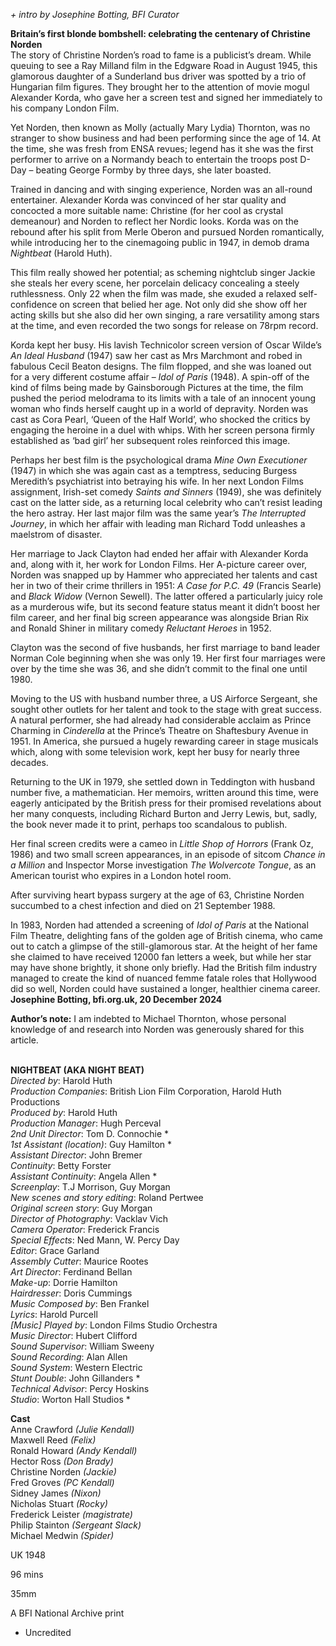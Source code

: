 
_+ intro by Josephine Botting, BFI Curator_

**Britain’s first blonde bombshell: celebrating the centenary  of Christine Norden**  
The story of Christine Norden’s road to fame is a publicist’s dream. While queuing to see a Ray Milland film in the Edgware Road in August 1945, this glamorous daughter of a Sunderland bus driver was spotted by a trio of Hungarian film figures. They brought her to the attention of movie mogul Alexander Korda, who gave her a screen test and signed her immediately to his company London Film.

Yet Norden, then known as Molly (actually Mary Lydia) Thornton, was no stranger to show business and had been performing since the age of 14. At the time, she was fresh from ENSA revues; legend has it she was the first performer to arrive on a Normandy beach to entertain the troops post D-Day – beating George Formby by three days, she later boasted.

Trained in dancing and with singing experience, Norden was an all-round entertainer. Alexander Korda was convinced of her star quality and concocted a more suitable name: Christine (for her cool as crystal demeanour) and Norden to reflect her Nordic looks. Korda was on the rebound after his split from Merle Oberon and pursued Norden romantically, while introducing her to the cinemagoing public in 1947, in demob drama _Nightbeat_ (Harold Huth).

This film really showed her potential; as scheming nightclub singer Jackie she steals her every scene, her porcelain delicacy concealing a steely ruthlessness. Only 22 when the film was made, she exuded a relaxed self-confidence on screen that belied her age. Not only did she show off her acting skills but she also did her own singing, a rare versatility among stars at the time, and even recorded the two songs for release on 78rpm record.

Korda kept her busy. His lavish Technicolor screen version of Oscar Wilde’s  
_An Ideal Husband_ (1947) saw her cast as Mrs Marchmont and robed in fabulous Cecil Beaton designs. The film flopped, and she was loaned out for a very different costume affair – _Idol of Paris_ (1948). A spin-off of the kind of films being made by Gainsborough Pictures at the time, the film pushed the period melodrama to its limits with a tale of an innocent young woman who finds herself caught up in a world of depravity. Norden was cast as Cora Pearl, ‘Queen of the Half World’, who shocked the critics by engaging the heroine in a duel with whips. With her screen persona firmly established as ‘bad girl’ her subsequent roles reinforced this image.

Perhaps her best film is the psychological drama _Mine Own Executioner_ (1947) in which she was again cast as a temptress, seducing Burgess Meredith’s psychiatrist into betraying his wife. In her next London Films assignment, Irish-set comedy _Saints and Sinners_ (1949), she was definitely cast on the latter side, as a returning local celebrity who can’t resist leading the hero astray. Her last major film was the same year’s _The Interrupted Journey_, in which her affair with leading man Richard Todd unleashes a maelstrom of disaster.

Her marriage to Jack Clayton had ended her affair with Alexander Korda and, along with it, her work for London Films. Her A-picture career over, Norden was snapped up by Hammer who appreciated her talents and cast her in two of their crime thrillers in 1951: _A Case for P.C. 49_ (Francis Searle) and _Black_ _Widow_ (Vernon Sewell). The latter offered a particularly juicy role as a murderous wife, but its second feature status meant it didn’t boost her film career, and her final big screen appearance was alongside Brian Rix and Ronald Shiner in military comedy _Reluctant Heroes_ in 1952.

Clayton was the second of five husbands, her first marriage to band leader Norman Cole beginning when she was only 19. Her first four marriages were over by the time she was 36, and she didn’t commit to the final one until 1980.

Moving to the US with husband number three, a US Airforce Sergeant, she sought other outlets for her talent and took to the stage with great success. A natural performer, she had already had considerable acclaim as Prince Charming in _Cinderella_ at the Prince’s Theatre on Shaftesbury Avenue in 1951. In America, she pursued a hugely rewarding career in stage musicals which, along with some television work, kept her busy for nearly three decades.

Returning to the UK in 1979, she settled down in Teddington with husband number five, a mathematician. Her memoirs, written around this time, were eagerly anticipated by the British press for their promised revelations about her many conquests, including Richard Burton and Jerry Lewis, but, sadly, the book never made it to print, perhaps too scandalous to publish.

Her final screen credits were a cameo in _Little Shop of Horrors_ (Frank Oz, 1986) and two small screen appearances, in an episode of sitcom _Chance in a Million_ and Inspector Morse investigation _The Wolvercote Tongue_, as an American tourist who expires in a London hotel room.

After surviving heart bypass surgery at the age of 63, Christine Norden succumbed to a chest infection and died on 21 September 1988.

In 1983, Norden had attended a screening of _Idol of Paris_ at the National Film Theatre, delighting fans of the golden age of British cinema, who came out to catch a glimpse of the still-glamorous star. At the height of her fame she claimed to have received 12000 fan letters a week, but while her star may have shone brightly, it shone only briefly. Had the British film industry managed to create the kind of nuanced femme fatale roles that Hollywood did so well, Norden could have sustained a longer, healthier cinema career.  
**Josephine Botting, bfi.org.uk, 20 December 2024**

**Author’s note:** I am indebted to Michael Thornton, whose personal knowledge of and research into Norden was generously shared for this article.
<br><br>

**NIGHTBEAT (AKA NIGHT BEAT)**  
_Directed by_: Harold Huth  
_Production Companies_: British Lion Film Corporation, Harold Huth Productions  
_Produced by_: Harold Huth  
_Production Manager_: Hugh Perceval  
_2nd Unit Director_: Tom D. Connochie *  
_1st Assistant (location)_: Guy Hamilton *  
_Assistant Director_: John Bremer  
_Continuity_: Betty Forster  
_Assistant Continuity_: Angela Allen *  
_Screenplay_: T.J Morrison, Guy Morgan  
_New scenes and story editing_: Roland Pertwee  
_Original screen story_: Guy Morgan  
_Director of Photography_: Vacklav Vich  
_Camera Operator_: Frederick Francis  
_Special Effects_: Ned Mann, W. Percy Day  
_Editor_: Grace Garland  
_Assembly Cutter_: Maurice Rootes  
_Art Director_: Ferdinand Bellan  
_Make-up_: Dorrie Hamilton  
_Hairdresser_: Doris Cummings  
_Music Composed by_: Ben Frankel  
_Lyrics_: Harold Purcell  
_[Music] Played by_: London Films Studio Orchestra  
_Music Director_: Hubert Clifford  
_Sound Supervisor_: William Sweeny  
_Sound Recording_: Alan Allen  
_Sound System_: Western Electric  
_Stunt Double_: John Gillanders *  
_Technical Advisor_: Percy Hoskins  
_Studio_: Worton Hall Studios *

**Cast**  
Anne Crawford _(Julie Kendall)_  
Maxwell Reed _(Felix)_  
Ronald Howard _(Andy Kendall)_  
Hector Ross _(Don Brady)_  
Christine Norden _(Jackie)_  
Fred Groves _(PC Kendall)_  
Sidney James _(Nixon)_  
Nicholas Stuart _(Rocky)_  
Frederick Leister _(magistrate)_  
Philip Stainton _(Sergeant Slack)_  
Michael Medwin _(Spider)_

UK 1948

96 mins

35mm

A BFI National Archive print

* Uncredited
<!--stackedit_data:
eyJoaXN0b3J5IjpbOTM1NDkyMTM1XX0=
-->